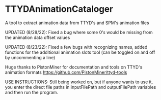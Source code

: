 # TTYDAnimationCataloger
A tool to extract animation data from TTYD's and SPM's animation files

UPDATED (8/28/22): Fixed a bug where some 0's would be missing from the animation data offset values

UPDATED (8/23/22): Fixed a few bugs with recognizing names, added functions for the additional animation slots tool (can be toggled on and off by uncommenting a line)

Huge thanks to PistonMiner for documentation and tools on TTYD's animation formats https://github.com/PistonMiner/ttyd-tools

USE INSTRUCTIONS:
Still being worked on, but if anyone wants to use it, you enter the direct file paths in inputFilePath and outputFilePath variables and then run the program.
